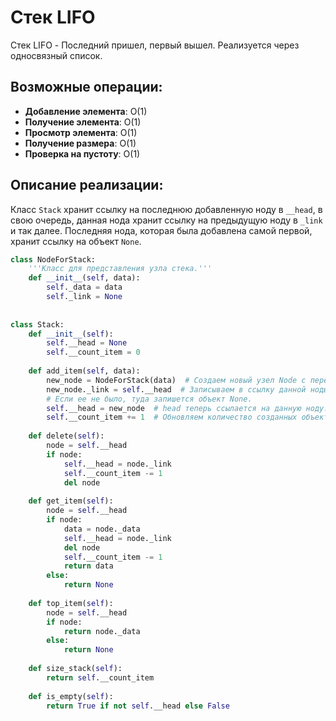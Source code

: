 # Стек LIFO

Стек LIFO - Последний пришел, первый вышел. Реализуется через односвязный список.

## Возможные операции:

- **Добавление элемента**: O(1)
- **Получение элемента**: O(1)
- **Просмотр элемента**: O(1)
- **Получение размера**: O(1)
- **Проверка на пустоту**: O(1)

## Описание реализации:

Класс `Stack` хранит ссылку на последнюю добавленную ноду в `__head`, в свою очередь, данная нода хранит ссылку на предыдущую ноду в `_link` и так далее. Последняя нода, которая была добавлена самой первой, хранит ссылку на объект `None`.

```python
class NodeForStack:
    '''Класс для представления узла стека.'''
    def __init__(self, data):
        self._data = data
        self._link = None
        
        
class Stack:
    def __init__(self):
        self.__head = None
        self.__count_item = 0
        
    def add_item(self, data):
        new_node = NodeForStack(data)  # Создаем новый узел Node с переданными данными.
        new_node._link = self.__head  # Записываем в ссылку данной ноды, предыдущую ноду из head.
        # Если ее не было, туда запишется объект None.
        self.__head = new_node  # head теперь ссылается на данную ноду.
        self.__count_item += 1  # Обновляем количество созданных объектов Node.
        
    def delete(self):
        node = self.__head
        if node:
            self.__head = node._link
            self.__count_item -= 1
            del node
    
    def get_item(self):
        node = self.__head
        if node:
            data = node._data
            self.__head = node._link
            del node
            self.__count_item -= 1
            return data
        else:
            return None
    
    def top_item(self):
        node = self.__head
        if node:
            return node._data
        else:
            return None
    
    def size_stack(self):
        return self.__count_item
    
    def is_empty(self):
        return True if not self.__head else False